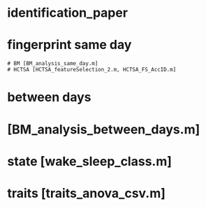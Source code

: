 # identification_paper

# fingerprint same day
    # BM [BM_analysis_same_day.m]
    # HCTSA [HCTSA_featureSelection_2.m, HCTSA_FS_AccID.m]
# between days
  # [BM_analysis_between_days.m]

  # state [wake_sleep_class.m]
  # traits [traits_anova_csv.m]
     
